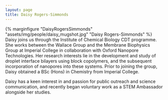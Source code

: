 ```yaml
---
layout: page
title: Daisy Rogers-Simmonds
---
```

{% marginfigure "DaisyRogersSimmonds" "assets/img/people/daisy_mugshot.jpg" "Daisy Rogers-Simmonds" %}
Daisy joins us through the Institute of Chemical Biology CDT programme. She works between the Wallace Group and the Membrane Biophysics Group at Imperial College in collaboration with Oxford Nanopore Technologies. Her research interests lie in the development and study of droplet interface bilayers using block copolymers, and the subsequent incorporation of nanopores into these systems. Prior to joining the group, Daisy obtained a BSc (Hons) in Chemistry from Imperial College.

Daisy has a keen interest in and passion for public outreach and science communication, and recently began voluntary work as a STEM Ambassador alongside her studies.
